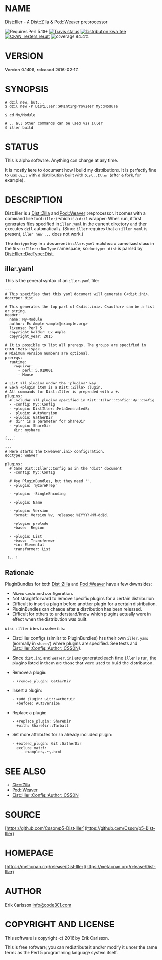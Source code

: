 # NAME

Dist::Iller - A Dist::Zilla & Pod::Weaver preprocessor

<div>
    <p>
    <img src="https://img.shields.io/badge/perl-5.10+-blue.svg" alt="Requires Perl 5.10+" />
    <a href="https://travis-ci.org/Csson/p5-Dist-Iller"><img src="https://api.travis-ci.org/Csson/p5-Dist-Iller.svg?branch=master" alt="Travis status" /></a>
    <a href="http://cpants.cpanauthors.org/dist/Dist-Iller-0.1406"><img src="https://badgedepot.code301.com/badge/kwalitee/Dist-Iller/0.1406" alt="Distribution kwalitee" /></a>
    <a href="http://matrix.cpantesters.org/?dist=Dist-Iller%200.1406"><img src="https://badgedepot.code301.com/badge/cpantesters/Dist-Iller/0.1406" alt="CPAN Testers result" /></a>
    <img src="https://img.shields.io/badge/coverage-84.4%-orange.svg" alt="coverage 84.4%" />
    </p>
</div>

# VERSION

Version 0.1406, released 2016-02-17.

# SYNOPSIS

    # dzil new, but...
    $ dzil new -P DistIller::AMintingProvider My::Module

    $ cd My/Module

    # ...all other commands can be used via iller
    $ iller build

# STATUS

This is alpha software. Anything can change at any time.

It is mostly here to document how I build my distributions. It is perfectly fine to use `dzil` with a distribution built with `Dist::Iller` (after a fork, for example).

# DESCRIPTION

Dist::Iller is a [Dist::Zilla](https://metacpan.org/pod/Dist::Zilla) and [Pod::Weaver](https://metacpan.org/pod/Pod::Weaver) preprocessor. It comes with a command line tool (`iller`) which is a `dzil` wrapper: When run, it first generates
files specified in `iller.yaml` in the current directory and then executes `dzil` automatically. (Since `iller` requires that an `iller.yaml` is present, `iller new ...` does not work.)

The `doctype` key in a document in `iller.yaml` matches a camelized class in the `Dist::Iller::DocType` namespace; so `doctype: dist` is parsed by [Dist::Iller::DocType::Dist](https://metacpan.org/pod/Dist::Iller::DocType::Dist).

## iller.yaml

This is the general syntax of an `iller.yaml` file:

    ---
    # This specifies that this yaml document will generate C<dist.ini>.
    doctype: dist

    # This generates the top part of C<dist.ini>. C<author> can be a list or string.
    header:
      name: My-Module
      author: Ex Ample <ample@example.org>
      license: Perl_5
      copyright_holder: Ex Ample
      copyright_year: 2015

    # It is possible to list all prereqs. The groups are specified in CPAN::Meta::Spec.
    # Minimum version numbers are optional.
    prereqs:
      runtime:
        requires:
          - perl: 5.010001
          - Moose

    # List all plugins under the 'plugins' key.
    # Each +plugin item is a Dist::Zilla> plugin.
    # All commands for Dist::Iller is prepended with a +.
    plugins:
      # Includes all plugins specified in Dist::Iller::Config::My::Config
      - +config: My::Config
      - +plugin: DistIller::MetaGeneratedBy
      - +plugin: AutoVersion
      - +plugin: GatherDir
      # 'dir' is a parameter for ShareDir
      - +plugin: ShareDir
        dir: myshare

    [...]

    ---
    # Here starts the C<weaver.ini> configuration.
    doctype: weaver

    plugins:
      # Same Dist::Iller::Config as in the 'dist' document
      - +config: My::Config

      # Use PluginBundles, but they need ''.
      - +plugin: '@CorePrep'

      - +plugin: -SingleEncoding

      - +plugin: Name

      - +plugin: Version
        format: Version %v, released %{YYYY-MM-dd}d.

      - +plugin: prelude
        +base:  Region

      - +plugin: List
        +base: -Transformer
        +in: Elemental
        transformer: List

     [...]

## Rationale

PluginBundles for both [Dist::Zilla](https://metacpan.org/pod/Dist::Zilla) and [Pod::Weaver](https://metacpan.org/pod/Pod::Weaver) have a few downsides:

- Mixes code and configuration.
- Not straightforward to remove specific plugins for a certain distribution
- Difficult to insert a plugin before another plugin for a certain distribution.
- PluginBundles can change after a distribution has been released.
- Difficult for others to understand/know which plugins actually were in effect when the distribution was built.

`Dist::Iller` tries to solve this:

- Dist::Iller configs (similar to PluginBundles) has their own `iller.yaml` (normally in `share/`) where plugins are specified. See tests and [Dist::Iller::Config::Author::CSSON](https://metacpan.org/pod/Dist::Iller::Config::Author::CSSON)).
- Since `dist.ini` and `weaver.ini` are generated each time `iller` is run, the plugins listed in them are those that were used to build the distribution.
- Remove a plugin:

      - +remove_plugin: GatherDir

- Insert a plugin:

      - +add_plugin: Git::GatherDir
        +before: AutoVersion

- Replace a plugin:

      - +replace_plugin: ShareDir
        +with: ShareDir::Tarball

- Set more attributes for an already included plugin:

      - +extend_plugin: Git::GatherDir
        exclude_match:
          - examples/.*\.html

# SEE ALSO

- [Dist::Zilla](https://metacpan.org/pod/Dist::Zilla)
- [Pod::Weaver](https://metacpan.org/pod/Pod::Weaver)
- [Dist::Iller::Config::Author::CSSON](https://metacpan.org/pod/Dist::Iller::Config::Author::CSSON)

# SOURCE

[https://github.com/Csson/p5-Dist-Iller](https://github.com/Csson/p5-Dist-Iller)

# HOMEPAGE

[https://metacpan.org/release/Dist-Iller](https://metacpan.org/release/Dist-Iller)

# AUTHOR

Erik Carlsson <info@code301.com>

# COPYRIGHT AND LICENSE

This software is copyright (c) 2016 by Erik Carlsson.

This is free software; you can redistribute it and/or modify it under
the same terms as the Perl 5 programming language system itself.
